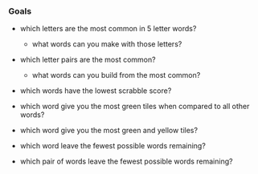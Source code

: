 ### Goals

- which letters are the most common in 5 letter words?
  - what words can you make with those letters?
- which letter pairs are the most common?
  - what words can you build from the most common?

- which words have the lowest scrabble score?

- which word give you the most green tiles when compared to all other words?
- which word give you the most green and yellow tiles?

- which word leave the fewest possible words remaining?
- which pair of words leave the fewest possible words remaining?

